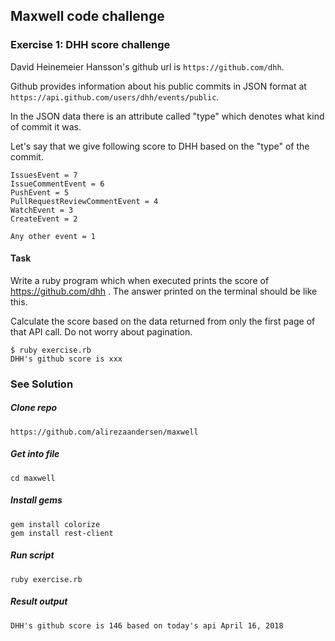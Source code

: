 ## Maxwell code challenge

### Exercise 1: DHH score challenge

David Heinemeier Hansson's github url is `https://github.com/dhh`.

Github provides information about his public commits in JSON format at `https://api.github.com/users/dhh/events/public`.

In the JSON data there is an attribute called "type" which denotes what kind of commit it was.

Let's say that we give following score to DHH based on the "type" of the commit.

```
IssuesEvent = 7
IssueCommentEvent = 6
PushEvent = 5
PullRequestReviewCommentEvent = 4
WatchEvent = 3
CreateEvent = 2

Any other event = 1
```


#### Task
Write a ruby program which when executed prints the score of https://github.com/dhh . The answer printed on the terminal should be like this.

Calculate the score based on the data returned from only the first page of that API call. Do not worry about pagination.

```
$ ruby exercise.rb
DHH's github score is xxx
```

### See Solution

##### Clone repo
```https://github.com/alirezaandersen/maxwell```

##### Get into file
```cd maxwell```

##### Install gems
```
gem install colorize
gem install rest-client
```
##### Run script
``` ruby exercise.rb ```

##### Result output
``` DHH's github score is 146 based on today's api April 16, 2018 ```
